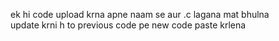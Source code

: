 ek hi code upload krna apne naam se aur .c lagana mat bhulna   
update krni h to previous code pe new code paste krlena
